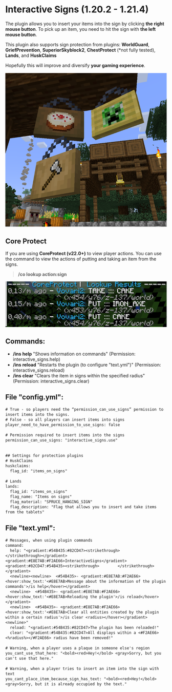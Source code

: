 # Interactive Signs (1.20.2 - 1.21.4)
The plugin allows you to insert your items into the sign by clicking **the right mouse button**. To pick up an item, you need to hit the sign with **the left mouse button**.

This plugin also supports sign protection from plugins: **WorldGuard**, **GriefPrevention**, **SuperiorSkyblock2**, **ChestProtect** (*not fully tested), **Lands**, and **HuskClaims**

Hopefully this will improve and diversify **your gaming experience**.

![Example](/images/example.png)

## Core Protect
If you are using **CoreProtect (v22.0+)** to view player actions.
You can use the command to view the actions of putting and taking an item from the signs.
> **/co lookup action:sign**

![Example](/images/example_coreprotect.png)

## Commands:
- **/ins help**  "Shows information on commands" (Permission: interactive_signs.help)
- **/ins reload**  "Restarts the plugin (to configure "text.yml")" (Permission: interactive_signs.reload)
- **/ins clear**  "Clears the item in signs within the specified radius" (Permission: interactive_signs.clear)


## File "config.yml":
```
# True - so players need the “permission_can_use_signs” permission to insert items into the signs.
# False - so all players can insert items into signs
player_need_to_have_permission_to_use_signs: false

# Permission required to insert items into the signs
permission_can_use_signs: "interactive_signs.use"


## Settings for protection plugins
# HuskClaims
huskclaims:
  flag_id: "items_on_signs"

# Lands
lands:
  flag_id: "items_on_signs"
  flag_name: "Items on signs"
  flag_material: "SPRUCE_HANGING_SIGN"
  flag_description: "Flag that allows you to insert and take items from the tablets"
```

## File "text.yml":
```
# Messages, when using plugin commands
command:
  help: "<gradient:#54B435:#82CD47><strikethrough>        </strikethrough></gradient> <gradient:#E8E7AB:#F2AE66>InteractiveSigns</gradient> <gradient:#82CD47:#54B435><strikethrough>        </strikethrough></gradient>
  <newline><newline>  <#54B435>- <gradient:#E8E7AB:#F2AE66> <hover:show_text:'<#E8E7AB>Message about the information of the plugin commands'>/is help</hover></gradient>
  <newline>  <#54B435>- <gradient:#E8E7AB:#F2AE66> <hover:show_text:'<#E8E7AB>Reloading the plugin'>/is reload</hover></gradient>
  <newline>  <#54B435>- <gradient:#E8E7AB:#F2AE66> <hover:show_text:'<#E8E7AB>Clear all entities created by the plugin within a certain radius'>/is clear <radius></hover></gradient><newline>"
  reload: "<gradient:#54B435:#82CD47>The plugin has been reloaded!"
  clear: "<gradient:#54B435:#82CD47>All displays within a <#F2AE66><%radius%></#F2AE66> radius have been removed!"

# Warning, when a player uses a plaque in someone else's region
you_cant_use_that_here: "<bold><red>Hey!</bold> <gray>Sorry, but you can't use that here."

# Warning, when a player tries to insert an item into the sign with text
you_cant_place_item_because_sign_has_text: "<bold><red>Hey!</bold> <gray>Sorry, but it is already occupied by the text."
```